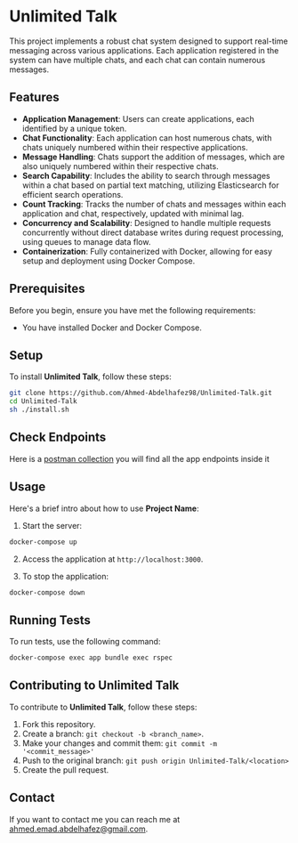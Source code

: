 # Unlimited Talk

This project implements a robust chat system designed to support real-time messaging across various applications. Each application registered in the system can have multiple chats, and each chat can contain numerous messages.

## Features

- **Application Management**: Users can create applications, each identified by a unique token.
- **Chat Functionality**: Each application can host numerous chats, with chats uniquely numbered within their respective applications.
- **Message Handling**: Chats support the addition of messages, which are also uniquely numbered within their respective chats.
- **Search Capability**: Includes the ability to search through messages within a chat based on partial text matching, utilizing Elasticsearch for efficient search operations.
- **Count Tracking**: Tracks the number of chats and messages within each application and chat, respectively, updated with minimal lag.
- **Concurrency and Scalability**: Designed to handle multiple requests concurrently without direct database writes during request processing, using queues to manage data flow.
- **Containerization**: Fully containerized with Docker, allowing for easy setup and deployment using Docker Compose.

## Prerequisites

Before you begin, ensure you have met the following requirements:
* You have installed Docker and Docker Compose.

## Setup

To install **Unlimited Talk**, follow these steps:

```bash
git clone https://github.com/Ahmed-Abdelhafez98/Unlimited-Talk.git
cd Unlimited-Talk
sh ./install.sh
```

## Check Endpoints

Here is a [postman collection](https://api.postman.com/collections/16343939-47b912ef-acaf-4949-807f-571b30e7c9af?access_key=PMAT-01HW26EBHGMCZBGXS3K30819SJ) 
you will find all the app endpoints inside it
## Usage

Here's a brief intro about how to use **Project Name**:

1. Start the server:
```bash
docker-compose up
```


2. Access the application at `http://localhost:3000`.

3. To stop the application:
```bash
docker-compose down
```


## Running Tests

To run tests, use the following command:
```bash
docker-compose exec app bundle exec rspec
```

## Contributing to Unlimited Talk

To contribute to **Unlimited Talk**, follow these steps:

1. Fork this repository.
2. Create a branch: `git checkout -b <branch_name>`.
3. Make your changes and commit them: `git commit -m '<commit_message>'`
4. Push to the original branch: `git push origin Unlimited-Talk/<location>`
5. Create the pull request.


## Contact

If you want to contact me you can reach me at <ahmed.emad.abdelhafez@gmail.com>.